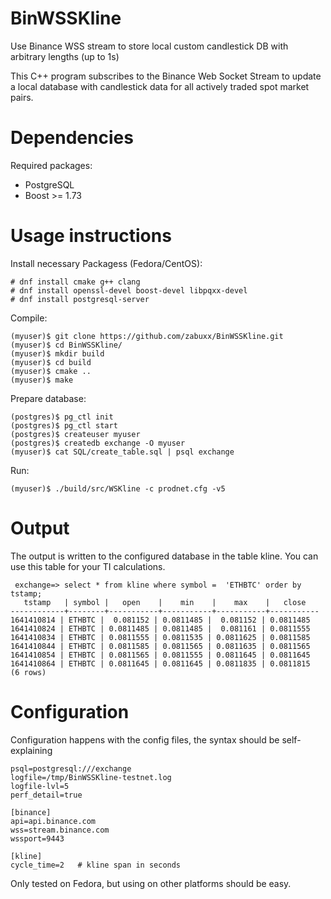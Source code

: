 # BinWSSKline
Use Binance WSS stream to store local custom candlestick DB with arbitrary lengths (up to 1s)

This C++ program subscribes to the Binance Web Socket Stream to update a local database with candlestick data for all actively traded spot market pairs.

# Dependencies

Required packages:
* PostgreSQL
* Boost >= 1.73


# Usage instructions

Install necessary Packagess (Fedora/CentOS):

    # dnf install cmake g++ clang
    # dnf install openssl-devel boost-devel libpqxx-devel
    # dnf install postgresql-server
    
Compile:

    (myuser)$ git clone https://github.com/zabuxx/BinWSSKline.git
    (myuser)$ cd BinWSSKline/
    (myuser)$ mkdir build
    (myuser)$ cd build
    (myuser)$ cmake ..
    (myuser)$ make

Prepare database:
    
    (postgres)$ pg_ctl init
    (postgres)$ pg_ctl start
    (postgres)$ createuser myuser
    (postgres)$ createdb exchange -O myuser
    (myuser)$ cat SQL/create_table.sql | psql exchange

Run:

    (myuser)$ ./build/src/WSKline -c prodnet.cfg -v5
   
 # Output
 
 The output is written to the configured database in the table kline. You can use this table for your TI calculations.
 
     exchange=> select * from kline where symbol =  'ETHBTC' order by tstamp;
       tstamp   | symbol |   open    |    min    |    max    |   close   
    ------------+--------+-----------+-----------+-----------+-----------
    1641410814 | ETHBTC |  0.081152 | 0.0811485 |  0.081152 | 0.0811485
    1641410824 | ETHBTC | 0.0811485 | 0.0811485 |  0.081161 | 0.0811555
    1641410834 | ETHBTC | 0.0811555 | 0.0811535 | 0.0811625 | 0.0811585
    1641410844 | ETHBTC | 0.0811585 | 0.0811565 | 0.0811635 | 0.0811565
    1641410854 | ETHBTC | 0.0811565 | 0.0811555 | 0.0811645 | 0.0811645
    1641410864 | ETHBTC | 0.0811645 | 0.0811645 | 0.0811835 | 0.0811815
    (6 rows)
 
 # Configuration
 
 Configuration happens with the config files, the syntax should be self-explaining
 
    psql=postgresql:///exchange
    logfile=/tmp/BinWSSKline-testnet.log
    logfile-lvl=5
    perf_detail=true
    
    [binance]
    api=api.binance.com
    wss=stream.binance.com
    wssport=9443

    [kline]
    cycle_time=2   # kline span in seconds


Only tested on Fedora, but using on other platforms should be easy.
